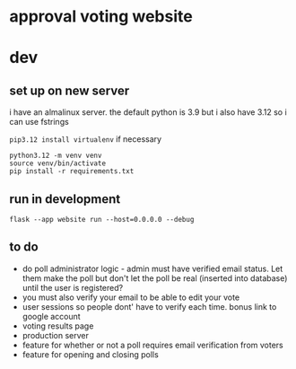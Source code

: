 # approval voting website

# dev
## set up on new server
i have an almalinux server. the default python is 3.9 but i also have 3.12 so i can use fstrings

`pip3.12 install virtualenv` if necessary

```
python3.12 -m venv venv
source venv/bin/activate
pip install -r requirements.txt
```

## run in development

```
flask --app website run --host=0.0.0.0 --debug
```

## to do
* do poll administrator logic - admin must have verified email status. Let them make the poll but don't let the poll be real (inserted into database) until the user is registered?
* you must also verify your email to be able to edit your vote
* user sessions so people dont' have to verify each time. bonus link to google account
* voting results page
* production server
* feature for whether or not a poll requires email verification from voters
* feature for opening and closing polls